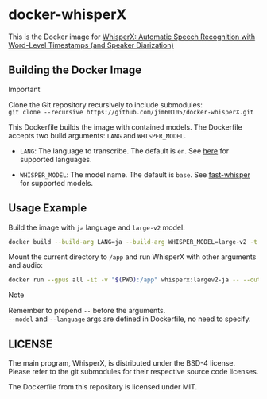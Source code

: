 # docker-whisperX

This is the Docker image for [WhisperX: Automatic Speech Recognition with Word-Level Timestamps (and Speaker Diarization)](https://github.com/m-bain/whisperX)

## Building the Docker Image

> [!IMPORTANT]
> Clone the Git repository recursively to include submodules:\
> `git clone --recursive https://github.com/jim60105/docker-whisperX.git`

This Dockerfile builds the image with contained models. The Dockerfile accepts two build arguments: `LANG` and `WHISPER_MODEL`.

- `LANG`: The language to transcribe. The default is `en`. See [here](load_align_model.py) for supported languages.

- `WHISPER_MODEL`: The model name. The default is `base`. See [fast-whisper](https://huggingface.co/guillaumekln) for supported models.

## Usage Example

Build the image with `ja` language and `large-v2` model:

```bash
docker build --build-arg LANG=ja --build-arg WHISPER_MODEL=large-v2 -t whisperx:largev2-ja .
```

Mount the current directory to `/app` and run WhisperX with other arguments and audio:

```bash
docker run --gpus all -it -v "$(PWD):/app" whisperx:largev2-ja -- --output_format srt audio.mp3
```

> [!NOTE]
> Remember to prepend `--` before the arguments.\
> `--model` and `--language` args are defined in Dockerfile, no need to specify.

## LICENSE

The main program, WhisperX, is distributed under the BSD-4 license. Please refer to the git submodules for their respective source code licenses.

The Dockerfile from this repository is licensed under MIT.
